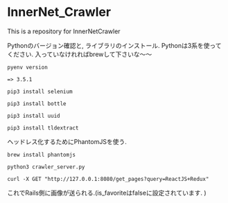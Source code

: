 # InnerNet_Crawler
This is a repository for InnerNetCrawler


Pythonのバージョン確認と, ライブラリのインストール.
Pythonは3系を使ってください.
入っていなけれればbrewして下さいな〜〜
```
pyenv version

=> 3.5.1

pip3 install selenium

pip3 install bottle

pip3 install uuid

pip3 install tldextract  
```

ヘッドレス化するためにPhantomJSを使う.
```
brew install phantomjs
```

```
python3 crawler_server.py

curl -X GET "http://127.0.0.1:8080/get_pages?query=ReactJS+Redux"
```

これでRails側に画像が送られる.(is_favoriteはfalseに設定されています. )

